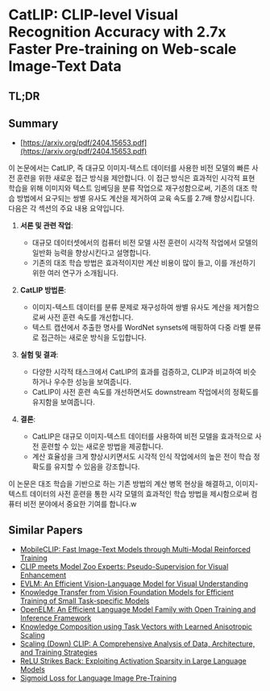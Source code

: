 # CatLIP: CLIP-level Visual Recognition Accuracy with 2.7x Faster Pre-training on Web-scale Image-Text Data
## TL;DR
## Summary
- [https://arxiv.org/pdf/2404.15653.pdf](https://arxiv.org/pdf/2404.15653.pdf)

이 논문에서는 CatLIP, 즉 대규모 이미지-텍스트 데이터를 사용한 비전 모델의 빠른 사전 훈련을 위한 새로운 접근 방식을 제안합니다. 이 접근 방식은 효과적인 시각적 표현 학습을 위해 이미지와 텍스트 임베딩을 분류 작업으로 재구성함으로써, 기존의 대조 학습 방법에서 요구되는 쌍별 유사도 계산을 제거하여 교육 속도를 2.7배 향상시킵니다. 다음은 각 섹션의 주요 내용 요약입니다.

1. **서론 및 관련 작업**:
   - 대규모 데이터셋에서의 컴퓨터 비전 모델 사전 훈련이 시각적 작업에서 모델의 일반화 능력을 향상시킨다고 설명합니다.
   - 기존의 대조 학습 방법은 효과적이지만 계산 비용이 많이 들고, 이를 개선하기 위한 여러 연구가 소개됩니다.

2. **CatLIP 방법론**:
   - 이미지-텍스트 데이터를 분류 문제로 재구성하여 쌍별 유사도 계산을 제거함으로써 사전 훈련 속도를 개선합니다.
   - 텍스트 캡션에서 추출한 명사를 WordNet synsets에 매핑하여 다중 라벨 분류로 접근하는 새로운 방식을 도입합니다.

3. **실험 및 결과**:
   - 다양한 시각적 태스크에서 CatLIP의 효과를 검증하고, CLIP과 비교하여 비슷하거나 우수한 성능을 보여줍니다.
   - CatLIP이 사전 훈련 속도를 개선하면서도 downstream 작업에서의 정확도를 유지함을 보여줍니다.

4. **결론**:
   - CatLIP은 대규모 이미지-텍스트 데이터를 사용하여 비전 모델을 효과적으로 사전 훈련할 수 있는 새로운 방법을 제공합니다.
   - 계산 효율성을 크게 향상시키면서도 시각적 인식 작업에서의 높은 전이 학습 정확도를 유지할 수 있음을 강조합니다.

이 논문은 대조 학습을 기반으로 하는 기존 방법의 계산 병목 현상을 해결하고, 이미지-텍스트 데이터의 사전 훈련을 통한 시각 모델의 효과적인 학습 방법을 제시함으로써 컴퓨터 비전 분야에서 중요한 기여를 합니다.w

## Similar Papers
- [MobileCLIP: Fast Image-Text Models through Multi-Modal Reinforced Training](2311.17049.md)
- [CLIP meets Model Zoo Experts: Pseudo-Supervision for Visual Enhancement](2310.14108.md)
- [EVLM: An Efficient Vision-Language Model for Visual Understanding](2407.14177.md)
- [Knowledge Transfer from Vision Foundation Models for Efficient Training of Small Task-specific Models](2311.18237.md)
- [OpenELM: An Efficient Language Model Family with Open Training and Inference Framework](2404.14619.md)
- [Knowledge Composition using Task Vectors with Learned Anisotropic Scaling](2407.02880.md)
- [Scaling (Down) CLIP: A Comprehensive Analysis of Data, Architecture, and Training Strategies](2404.08197.md)
- [ReLU Strikes Back: Exploiting Activation Sparsity in Large Language Models](2310.04564.md)
- [Sigmoid Loss for Language Image Pre-Training](2303.15343.md)
